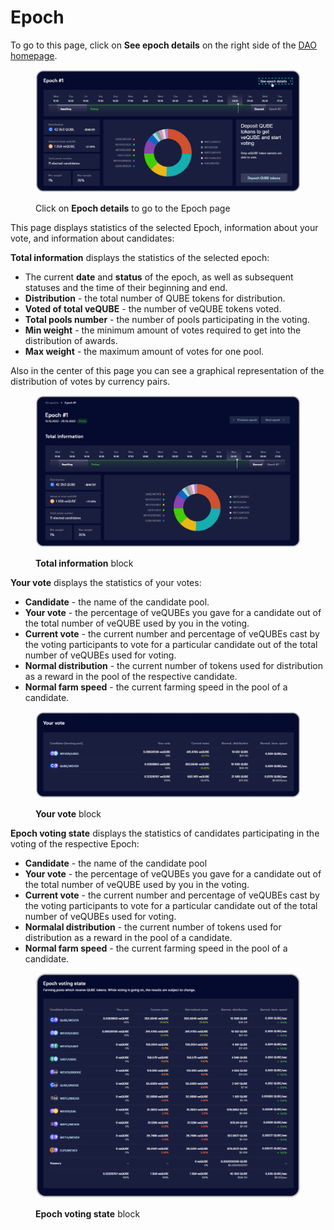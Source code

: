 # Epoch

To go to this page, click on **See epoch details** on the right side of the [DAO homepage](dao-page.md).

<figure><img src="../../../.gitbook/assets/image (14) (1) (1).png" alt=""><figcaption><p>Click on <strong>Epoch details</strong> to go to the Epoch page</p></figcaption></figure>

This page displays statistics of the selected Epoch, information about your vote, and information about candidates:&#x20;

**Total information** displays the statistics of the selected epoch:

* The current **date** and **status** of the epoch, as well as subsequent statuses and the time of their beginning and end.
* **Distribution** - the total number of QUBE tokens for distribution.
* **Voted of total veQUBE** - the number of veQUBE tokens voted.
* **Total pools number** - the number of pools participating in the voting.
* **Min weight** - the minimum amount of votes required to get into the distribution of awards.
* **Max weight** - the maximum amount of votes for one pool.

Also in the center of this page you can see a graphical representation of the distribution of votes by currency pairs.

<figure><img src="../../../.gitbook/assets/image (2) (1) (1).png" alt=""><figcaption><p><strong>Total information</strong> block</p></figcaption></figure>

**Your vote** displays the statistics of your votes:

* **Candidate** - the name of the candidate pool.
* **Your vote** - the percentage of veQUBEs you gave for a candidate out of the total number of veQUBE used by you in the voting.
* **Current vote** - the current number and percentage of veQUBEs cast by the voting participants to vote for a particular candidate out of the total number of veQUBEs used for voting.
* **Normal distribution** - the current number of tokens used for distribution as a reward in the pool of the respective candidate.
* **Normal farm speed** - the current farming speed in the pool of a candidate.

<figure><img src="../../../.gitbook/assets/image (19) (1).png" alt=""><figcaption><p><strong>Your vote</strong> block</p></figcaption></figure>

**Epoch voting state** displays the statistics of candidates participating in the voting of the respective Epoch:

* **Candidate** - the name of the candidate pool
* **Your vote** - the percentage of veQUBEs you gave for a candidate out of the total number of veQUBE used by you in the voting.
* **Current vote** - the current number and percentage of veQUBEs cast by the voting participants to vote for a particular candidate out of the total number of veQUBEs used for voting.
* **Normalal distribution** - the current number of tokens used for distribution as a reward in the pool of a candidate.
* **Normal farm speed** - the current farming speed in the pool of a candidate.

<figure><img src="../../../.gitbook/assets/image (20) (1).png" alt=""><figcaption><p><strong>Epoch voting state</strong> block</p></figcaption></figure>
